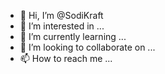 - 👋 Hi, I’m @SodiKraft
- 👀 I’m interested in ...
- 🌱 I’m currently learning ...
- 💞️ I’m looking to collaborate on ...
- 📫 How to reach me ...

<!---
SodiKraft/SodiKraft is a ✨ special ✨ repository because its `README.md` (this file) appears on your GitHub profile.
You can click the Preview link to take a look at your changes.
--->

